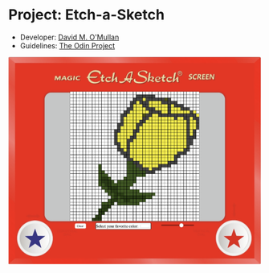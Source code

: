 # Project: Etch-a-Sketch
- Developer: [David M. O'Mullan](https://github.com/davidomullan)
- Guidelines: [The Odin Project](https://www.theodinproject.com/lessons/foundations-etch-a-sketch)

![Etch-a-Sketch](images/flower-sketch-color.png)